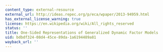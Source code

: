 ```yaml
---
content_type: external-resource
external_url: http://ideas.repec.org/p/eca/wpaper/2013-94959.html
has_external_license_warning: true
license: https://en.wikipedia.org/wiki/All_rights_reserved
status: ''
title: One-Sided Representations of Generalized Dynamic Factor Models
uid: bdbdf324-08d4-45ce-89da-1a6194489a81
wayback_url: ''
---
```


